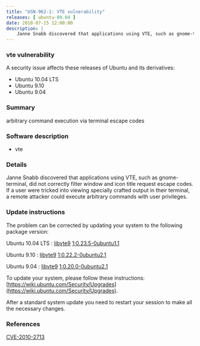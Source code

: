 ```yaml
---
title: "USN-962-1: VTE vulnerability"
releases: [ ubuntu-09.04 ]
date: 2010-07-15 12:00:00
description: |
    Janne Snabb discovered that applications using VTE, such as gnome-terminal, did not correctly filter window and icon title request escape codes.  If a user were tricked into viewing specially crafted output in their terminal, a remote attacker could execute arbitrary commands with user privileges. 
--- 
```

 
### vte vulnerability

A security issue affects these releases of Ubuntu and its derivatives:

* Ubuntu 10.04 LTS
* Ubuntu 9.10
* Ubuntu 9.04

### Summary

arbitrary command execution via terminal escape codes 

### Software description

* vte 

### Details

Janne Snabb discovered that applications using VTE, such as gnome-terminal, did not correctly filter window and icon title request escape codes. If a user were tricked into viewing specially crafted output in their terminal, a remote attacker could execute arbitrary commands with user privileges. 

### Update instructions

The problem can be corrected by updating your system to the following package version:

Ubuntu 10.04 LTS
 : [libvte9](https://launchpad.net/ubuntu/+source/vte) <span> [1:0.23.5-0ubuntu1.1](https://launchpad.net/ubuntu/+source/vte/1:0.23.5-0ubuntu1.1) </span> 

Ubuntu 9.10
 : [libvte9](https://launchpad.net/ubuntu/+source/vte) <span> [1:0.22.2-0ubuntu2.1](https://launchpad.net/ubuntu/+source/vte/1:0.22.2-0ubuntu2.1) </span> 

Ubuntu 9.04
 : [libvte9](https://launchpad.net/ubuntu/+source/vte) <span> [1:0.20.0-0ubuntu2.1](https://launchpad.net/ubuntu/+source/vte/1:0.20.0-0ubuntu2.1) </span> 

To update your system, please follow these instructions: [https://wiki.ubuntu.com/Security/Upgrades](https://wiki.ubuntu.com/Security/Upgrades).

After a standard system update you need to restart your session to make all the necessary changes. 

### References

 [CVE-2010-2713](http://people.ubuntu.com/~ubuntu-security/cve/CVE-2010-2713)
 
